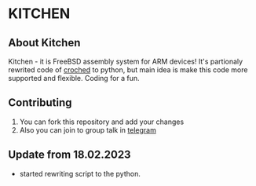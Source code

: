 # KITCHEN

## About Kitchen

Kitchen - it is FreeBSD assembly system for ARM devices!
It's partionaly rewrited code of [croched](https://github.com/freebsd/crochet) to python,
but main idea is make this code more supported and flexible. Coding  for a fun.

## Contributing

1. You can fork this repository and add your changes
2. Also you can join  to group talk in [telegram](https://t.me/arm_bsd)

## Update from 18.02.2023

- started rewriting script to the python.
